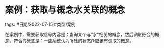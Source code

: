 # 案例：获取与概念水关联的概念

tags: #日期/2022-07-15 #类型/案例 


在案例中，需要获取信号内容是：查询某个与"水"相关的概念，然后调取符合的概念。符合的概念是：一些系统认为所处的状态所应该有调取的概念。


